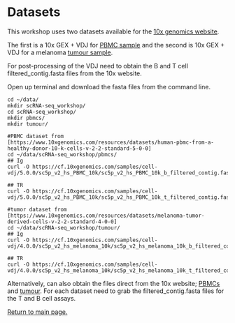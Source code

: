 # Datasets

This workshop uses two datasets available for the [10x genomics website](https://www.10xgenomics.com/). 

The first is a 10x GEX + VDJ for [PBMC sample](https://www.10xgenomics.com/resources/datasets/human-pbmc-from-a-healthy-donor-10-k-cells-v-2-2-standard-5-0-0) and the second is 10x GEX + VDJ for a melanoma [tumour sample](https://www.10xgenomics.com/resources/datasets/melanoma-tumor-derived-cells-v-2-2-standard-4-0-0).

For post-processing of the VDJ need to obtain the B and T cell filtered_contig.fasta files from the 10x website.

Open up terminal and download the fasta files from the command line.
```
cd ~/data/
mkdir scRNA-seq_workshop/
cd scRNA-seq_workshop/
mkdir pbmcs/
mkdir tumour/

#PBMC dataset from [https://www.10xgenomics.com/resources/datasets/human-pbmc-from-a-healthy-donor-10-k-cells-v-2-2-standard-5-0-0]
cd ~/data/scRNA-seq_workshop/pbmcs/
## Ig
curl -O https://cf.10xgenomics.com/samples/cell-vdj/5.0.0/sc5p_v2_hs_PBMC_10k/sc5p_v2_hs_PBMC_10k_b_filtered_contig.fasta

## TR
curl -O https://cf.10xgenomics.com/samples/cell-vdj/5.0.0/sc5p_v2_hs_PBMC_10k/sc5p_v2_hs_PBMC_10k_t_filtered_contig.fasta

#tumor dataset from [https://www.10xgenomics.com/resources/datasets/melanoma-tumor-derived-cells-v-2-2-standard-4-0-0]
cd ~/data/scRNA-seq_workshop/tumour/
## Ig
curl -O https://cf.10xgenomics.com/samples/cell-vdj/4.0.0/sc5p_v2_hs_melanoma_10k/sc5p_v2_hs_melanoma_10k_b_filtered_contig.fasta

## TR
curl -O https://cf.10xgenomics.com/samples/cell-vdj/4.0.0/sc5p_v2_hs_melanoma_10k/sc5p_v2_hs_melanoma_10k_t_filtered_contig.fasta

```

Alternatively, can also obtain the files direct from the 10x website; [PBMCs](https://www.10xgenomics.com/resources/datasets/human-pbmc-from-a-healthy-donor-10-k-cells-v-2-2-standard-5-0-0) and [tumour](https://www.10xgenomics.com/resources/datasets/melanoma-tumor-derived-cells-v-2-2-standard-4-0-0). For each dataset need to grab the filtered_contig.fasta files for the T and B cell assays.

[Return to main page.](../README.md)